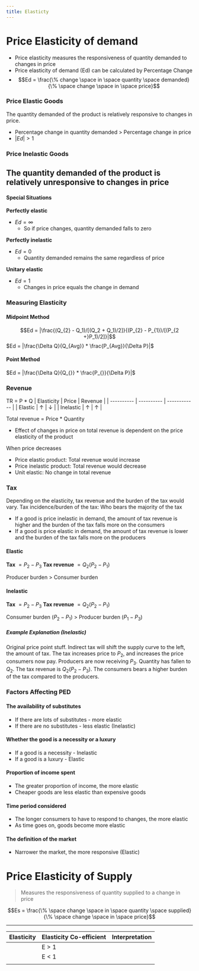 ```yaml
---
title: Elasticty
---
```

# Price Elasticity of demand
- Price elasticity measures the responsiveness of quantity demanded to changes in price
- Price elasticity of demand (Ed) can be calculated by Percentage Change
- $$Ed = \frac{\% change \space in \space quantity \space demanded}{\%  \space change \space in \space price}$$


### Price Elastic Goods
The quantity demanded of the product is relatively responsive to changes in price.
- Percentage change in quantity demanded > Percentage change in price
- $|Ed| > 1$

### Price Inelastic Goods
The quantity demanded of the product is relatively unresponsive to changes in price
- 

#### Special Situations
**Perfectly elastic**
- $Ed = \infty$ 
	- So if price changes, quantity demanded falls to zero

**Perfectly inelastic**
- $Ed = 0$
	- Quantity demanded remains the same regardless of price

**Unitary elastic**
- $Ed = 1$
	- Changes in price equals the change in demand


### Measuring Elasticity
#### Midpoint Method
$$Ed = |\frac{(Q_{2} - Q_1)/[(Q_2 + Q_1)/2]}{(P_{2} - P_{1})/[(P_{2 +}P_1)/2]}|$$
$Ed = |\frac{\Delta Q}{Q_{Avg}} * \frac{P_{Avg}}{\Delta P}|$

#### Point Method
$Ed = |\frac{\Delta Q}{Q_{}} * \frac{P_{}}{\Delta P}|$



### Revenue
TR = P * Q
| Elasticity | Price      | Revenue      |
| ---------- | ---------- | ------------ |
| Elastic    | $\uparrow$ | $\downarrow$ |
| Inelastic  | $\uparrow$ | $\uparrow$ |

Total revenue = Price * Quantity
- Effect of changes in price on total revenue is dependent on the price elasticity of the product

When price decreases
- Price elastic product: Total revenue would increase
- Price inelastic product: Total revenue would decrease
- Unit elastic: No change in total revenue

### Tax
Depending on the elasticity, tax revenue and the burden of the tax would vary.
Tax incidence/burden of the tax: Who bears the majority of the tax
- If a good is price inelastic in demand, the amount of tax revenue is higher and the burden of the tax falls more on the consumers
- If a good is price elastic in demand, the amount of tax revenue is lower and the burden of the tax falls more on the producers


#### Elastic
**Tax** $= P_{2} - P_3$
**Tax revenue** $= Q_2(P_{2} - P_{1})$

Producer burden > Consumer burden

#### Inelastic
**Tax** $= P_{2} - P_3$
**Tax revenue** $= Q_2(P_{2} - P_{1})$

Consumer burden ($P_{2} - P_{1}$) > Producer burden ($P_{1} - P_{3}$)

##### Example Explanation (Inelastic)
Original price point stuff.
Indirect tax will shift the supply curve to the left, the amount of tax. The tax increases price to $P_2$, and increases the price consumers now pay. Producers are now receiving $P_3$. Quantity has fallen to $Q_2$. The tax revenue is $Q_2(P_{2} - P_{3})$. The consumers bears a higher burden of the tax compared to the producers. 


### Factors Affecting PED
#### The availability of substitutes
- If there are lots of substitutes - more elastic
- If there are no substitutes - less elastic (Inelastic)

#### Whether the good is a necessity or a luxury
- If a good is a necessity - Inelastic
- If a good is a luxury - Elastic

#### Proportion of income spent
- The greater proportion of income, the more elastic
- Cheaper goods are less elastic than expensive goods

#### Time period considered
- The longer consumers to have to respond to changes, the more elastic
- As time goes on, goods become more elastic

#### The definition of the market
- Narrower the market, the more responsive (Elastic)


# Price Elasticity of Supply
> Measures the responsiveness of quantity supplied to a change in price

$$Es = \frac{\% \space change \space in \space quantity \space supplied}{\% \space change \space in \space price}$$

---
| Elasticity | Elasticity Co-efficient | Interpretation |
| ---------- | ----------------------- | -------------- |
|            | E > 1                   |                |
|            | E < 1                   |                |
|            |                         |                |


















